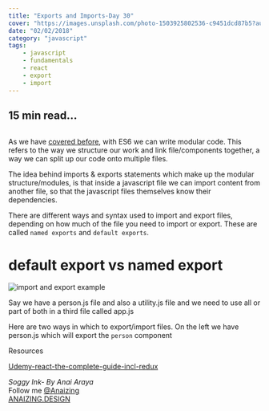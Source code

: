 ```yaml
---
title: "Exports and Imports-Day 30"
cover: "https://images.unsplash.com/photo-1503925802536-c9451dcd87b5?auto=format&fit=crop&w=1050&q=80"
date: "02/02/2018"
category: "javascript"
tags:
    - javascript
    - fundamentals
    - react
    - export
    - import
---
```


## 15 min read...

![]()

As we have [covered before](http://soggy-ink.surge.sh/Day-19), with ES6 we can write modular code. This refers to the way we structure our work and link file/components together, a way we can split up our code onto multiple files.

The idea behind imports & exports statements which make up the modular structure/modules, is that inside a javascript file we can import content from another file, so that the javascript files themselves know their dependencies.

There are different ways and syntax used to import and export files, depending on how much of the file you need to import or export. These are called `named exports` and `default exports`.

# default export vs named export

![import and export example](https://scontent.fsyd5-1.fna.fbcdn.net/v/t1.0-9/28684923_10159985011370117_1205131256988266696_n.jpg?oh=3b905de49024cb1e73faa0408a8ceb80&oe=5B0CCFF2)

Say we have a person.js file and also a utility.js file and we need to use all or part of both in a third file called app.js

Here are two ways in which to export/import files. On the left we have person.js which will export the `person` component



Resources

[Udemy-react-the-complete-guide-incl-redux ](https://www.udemy.com/react-the-complete-guide-incl-redux/learn/v4/t/lecture/8268496?start=0)

_Soggy Ink- By Anai Araya_<br>
Follow me [@Anaizing](https://twitter.com/Anaizing) <br>
[ANAIZING.DESIGN](https://anaizing.design/)
